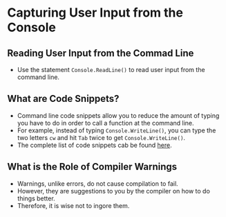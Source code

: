 # Capturing User Input from the Console
## Reading User Input from the Commad Line
- Use the statement `Console.ReadLine()` to read user input 
from the command line.

## What are Code Snippets?
- Command line code snippets allow you to reduce the 
amount of typing you have to do in order to call a 
function at the command line.
- For example, instead of typing `Console.WriteLine()`, 
you can type the two letters `cw` and hit `Tab` twice to 
get `Console.WriteLine()`.
- The complete list of code snippets cab be found 
[here](https://learn.microsoft.com/en-us/visualstudio/ide/visual-csharp-code-snippets?view=vs-2022).

## What is the Role of Compiler Warnings
- Warnings, unlike errors, do not cause compilation to fail.
- However, they are suggestions to you by the compiler 
on how to do things better.
- Therefore, it is wise not to ingore them.